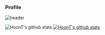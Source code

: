 ### Profile

![header](https://capsule-render.vercel.app/api?type=transparent&color=auto&height=300&section=header&text=Hoon-T&fontSize=90)

![HoonT's github stats](https://github-readme-stats.vercel.app/api?username=HoonT&show_icons=true)
[![HoonT's github stats](https://github-readme-stats.vercel.app/api/top-langs/?username=HoonT&show_icons=true&hide_border=true&title_color=004386&icon_color=004386&layout=compact)](https://github.com/HoonT)
